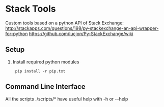 Stack Tools
===========
Custom tools based on a python API of Stack Exchange:
http://stackapps.com/questions/198/py-stackexchange-an-api-wrapper-for-python
https://github.com/lucjon/Py-StackExchange/wiki


Setup
-----
1. Install required python modules

        pip install -r pip.txt


Command Line Interface
----------------------
All the scripts ./scripts/* have useful help with -h or --help


